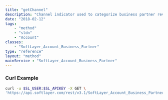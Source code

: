 ```yaml
---
title: "getChannel"
description: "Channel indicator used to categorize business partner revenue."
date: "2018-02-12"
tags:
    - "method"
    - "sldn"
    - "Account"
classes:
    - "SoftLayer_Account_Business_Partner"
type: "reference"
layout: "method"
mainService : "SoftLayer_Account_Business_Partner"
---
```


### Curl Example
```bash
curl -u $SL_USER:$SL_APIKEY -X GET \
'https://api.softlayer.com/rest/v3.1/SoftLayer_Account_Business_Partner/{SoftLayer_Account_Business_PartnerID}/getChannel'
```
